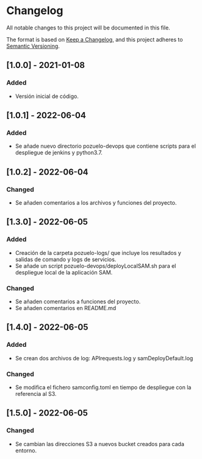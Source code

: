 # Changelog
All notable changes to this project will be documented in this file.

The format is based on [Keep a Changelog](https://keepachangelog.com/en/1.0.0/),
and this project adheres to [Semantic Versioning](https://semver.org/spec/v2.0.0.html).

## [1.0.0] - 2021-01-08
### Added
- Versión inicial de código.

## [1.0.1] - 2022-06-04
### Added
- Se añade nuevo directorio pozuelo-devops que contiene scripts para el despliegue de jenkins y python3.7.

## [1.0.2] - 2022-06-04
### Changed
- Se añaden comentarios a los archivos y funciones del proyecto.

## [1.3.0] - 2022-06-05
### Added
- Creación de la carpeta pozuelo-logs/ que incluye los resultados y salidas de comando y logs de servicios.
- Se añade un script pozuelo-devops/deployLocalSAM.sh para el despliegue local de la aplicación SAM.

### Changed
- Se añaden comentarios a funciones del proyecto.
- Se añaden comentarios en README.md

## [1.4.0] - 2022-06-05
### Added
- Se crean dos archivos de log: APIrequests.log y samDeployDefault.log

### Changed
- Se modifica el fichero samconfig.toml en tiempo de despliegue con la referencia al S3.

## [1.5.0] - 2022-06-05
### Changed
- Se cambian las direcciones S3 a nuevos bucket creados para cada entorno.
